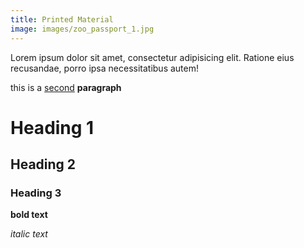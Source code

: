 ```yaml
---
title: Printed Material
image: images/zoo_passport_1.jpg
---
```


Lorem ipsum dolor sit amet, consectetur adipisicing elit. Ratione eius recusandae, porro ipsa necessitatibus autem!

this is a [second](https://google.com) **paragraph**

# Heading 1

## Heading 2

### Heading 3

**bold text**

*italic text*